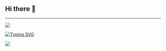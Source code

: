 ##                                                                                        Hi there 👋

---







<img src="https://capsule-render.vercel.app/api?type=Slice&color=0:1a1522,100:1a1621&height=50"/>

[![Typing SVG](https://readme-typing-svg.demolab.com/?center=true&width=800&color=4B0082&duration=4000&lines=I%27m%20TroubleTeenZ;Welcome%20to%20my%20HomePage)](https://git.io/typing-svg)

<img src="https://capsule-render.vercel.app/api?type=Slice&color=0:1a1621,100:1a1522&height=50&section=footer"/>



